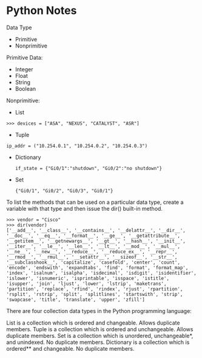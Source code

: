 # Python Notes
Data Type
* Primitive
* Nonprimitive

Primitive Data:
* Integer
* Float
* String
* Boolean

 Nonprimitive:
 * List
```
>>> devices = ["ASA", "NEXUS", "CATALYST", "ASR"]
```
 * Tuple
  ```
  ip_addr = ("10.254.0.1", "10.254.0.2", "10.254.0.3")
  ```
 * Dictionary
   ```
   if_state = {"Gi0/1":"shutdown", "Gi0/2":"no shutdown"}
   ```
 * Set
   ```
   {"Gi0/1", "Gi0/2", "Gi0/3", "Gi0/1"}
   ```

To list the methods that can be used on a particular data type, create a variable with that type and then issue the dir() built-in method. 
```
>>> vendor = "Cisco"
>>> dir(vendor)
['__add__', '__class__', '__contains__', '__delattr__', '__dir__', '__doc__', '__eq__', '__format__', '__ge__', '__getattribute__', '__getitem__', '__getnewargs__', '__gt__', '__hash__', '__init__', '__iter__', '__le__', '__len__', '__lt__', '__mod__', '__mul__', '__ne__', '__new__', '__reduce__', '__reduce_ex__', '__repr__', '__rmod__', '__rmul__', '__setattr__', '__sizeof__', '__str__', '__subclasshook__', 'capitalize', 'casefold', 'center', 'count', 'encode', 'endswith', 'expandtabs', 'find', 'format', 'format_map', 'index', 'isalnum', 'isalpha', 'isdecimal', 'isdigit', 'isidentifier', 'islower', 'isnumeric', 'isprintable', 'isspace', 'istitle', 'isupper', 'join', 'ljust', 'lower', 'lstrip', 'maketrans', 'partition', 'replace', 'rfind', 'rindex', 'rjust', 'rpartition', 'rsplit', 'rstrip', 'split', 'splitlines', 'startswith', 'strip', 'swapcase', 'title', 'translate', 'upper', 'zfill']
```

   

   
 
There are four collection data types in the Python programming language:

List is a collection which is ordered and changeable. Allows duplicate members.
Tuple is a collection which is ordered and unchangeable. Allows duplicate members.
Set is a collection which is unordered, unchangeable*, and unindexed. No duplicate members.
Dictionary is a collection which is ordered** and changeable. No duplicate members.
